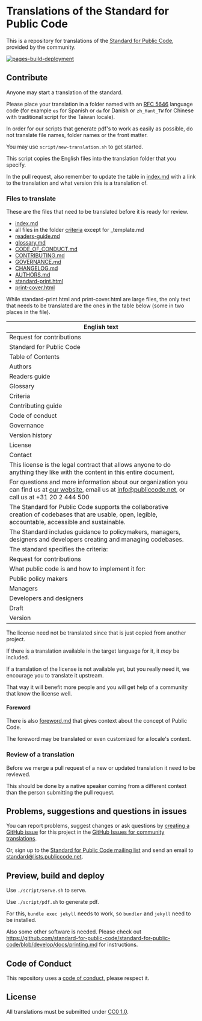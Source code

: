 # Translations of the Standard for Public Code

This is a repository for translations of the [Standard for Public Code](https://www.standardforpubliccode.org), provided by the community.

[![pages-build-deployment](https://github.com/standard-for-public-code/community-translations-standard/actions/workflows/pages/pages-build-deployment/badge.svg)](https://github.com/standard-for-public-code/community-translations-standard/actions/workflows/pages/pages-build-deployment)

## Contribute

Anyone may start a translation of the standard.

Please place your translation in a folder named with an [RFC 5646](https://www.rfc-editor.org/info/rfc5646) language code (for example `es` for Spanish or `da` for Danish or `zh_Hant_TW` for Chinese with traditional script for the Taiwan locale).

In order for our scripts that generate pdf's to work as easily as possible, do not translate file names, folder names or the front matter.

You may use `script/new-translation.sh` to get started.

This script copies the English files into the translation folder that you specify.

In the pull request, also remember to update the table in [index.md](index.md) with a link to the translation and what version this is a translation of.

### Files to translate

These are the files that need to be translated before it is ready for review.

- [index.md](https://github.com/standard-for-public-code/standard-for-public-code/blob/main/index.md)
- all files in the folder [criteria](https://github.com/standard-for-public-code/standard-for-public-code/tree/main/criteria) except for _template.md
- [readers-guide.md](https://github.com/standard-for-public-code/standard-for-public-code/blob/main/readers-guide.md)
- [glossary.md](https://github.com/standard-for-public-code/standard-for-public-code/blob/main/glossary.md)
- [CODE_OF_CONDUCT.md](https://github.com/standard-for-public-code/standard-for-public-code/blob/main/CODE_OF_CONDUCT.md)
- [CONTRIBUTING.md](https://github.com/standard-for-public-code/standard-for-public-code/blob/main/CONTRIBUTING.md)
- [GOVERNANCE.md](https://github.com/standard-for-public-code/standard-for-public-code/blob/main/GOVERNANCE.md)
- [CHANGELOG.md](https://github.com/standard-for-public-code/standard-for-public-code/blob/main/CHANGELOG.md)
- [AUTHORS.md](https://github.com/standard-for-public-code/standard-for-public-code/blob/main/AUTHORS.md)
- [standard-print.html](https://github.com/standard-for-public-code/standard-for-public-code/blob/main/standard-print.html)
- [print-cover.html](https://github.com/standard-for-public-code/standard-for-public-code/blob/main/print-cover.html)

While standard-print.html and print-cover.html are large files, the only text that needs to be translated are the ones in the table below (some in two places in the file).

| English text |
|-|
| Request for contributions |
| Standard for Public Code |
| Table of Contents |
| Authors |
| Readers guide |
| Glossary |
| Criteria |
| Contributing guide |
| Code of conduct |
| Governance |
| Version history |
| License |
| Contact |
| This license is the legal contract that allows anyone to do anything they like with the content in this entire document. |
| For questions and more information about our organization you can find us at <a href="https://publiccode.net">our website</a>, email us at info@publiccode.net, or call us at +31 20 2 444 500 |
| The Standard for Public Code supports the collaborative creation of codebases that are usable, open, legible, accountable, accessible and sustainable. |
| The Standard includes guidance to policymakers, managers, designers and developers creating and managing codebases. |
| The standard specifies the criteria: |
| Request for contributions |
| What public code is and how to implement it for: |
| Public policy makers |
| Managers |
| Developers and designers |
| Draft |
| Version |

The license need not be translated since that is just copied from another project.

If there is a translation available in the target language for it, it *may* be included.

If a translation of the license is not available yet, but you really need it, we encourage you to translate it upstream.

That way it will benefit more people and you will get help of a community that know the license well.

#### Foreword

There is also [foreword.md](https://github.com/standard-for-public-code/standard-for-public-code/blob/main/foreword.md) that gives context about the concept of Public Code.

The foreword may be translated or even customized for a locale's context.

### Review of a translation

Before we merge a pull request of a new or updated translation it need to be reviewed.

This should be done by a native speaker coming from a different context than the person submitting the pull request.

## Problems, suggestions and questions in issues

You can report problems, suggest changes or ask questions by [creating a GitHub issue](https://help.github.com/articles/creating-an-issue/) for this project in the [GitHub Issues for community translations](https://github.com/standard-for-public-code/community-translations-standard/issues).

Or, sign up to the [Standard for Public Code mailing list](https://lists.publiccode.net/mailman/postorius/lists/standard.lists.publiccode.net/) and send an email to [standard@lists.publiccode.net](mailto:standard@lists.publiccode.net).

## Preview, build and deploy

Use `./script/serve.sh` to serve.

Use `./script/pdf.sh` to generate pdf.

For this, `bundle exec jekyll` needs to work, so `bundler` and `jekyll` need to be installed.

Also some other software is needed. Please check out https://github.com/standard-for-public-code/standard-for-public-code/blob/develop/docs/printing.md for instructions.

## Code of Conduct

This repository uses a [code of conduct](CODE_OF_CONDUCT.md), please respect it.

## License

All translations must be submitted under [CC0 1.0](LICENSE).

